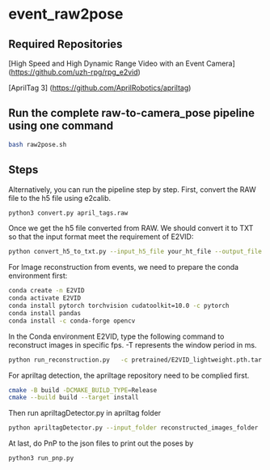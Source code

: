 # event_raw2pose

## Required Repositories



[High Speed and High Dynamic Range Video with an Event Camera] (https://github.com/uzh-rpg/rpg_e2vid)

[AprilTag 3] (https://github.com/AprilRobotics/apriltag)

## Run the complete raw-to-camera_pose pipeline using one command
```bash
bash raw2pose.sh
```

## Steps
Alternatively, you can run the pipeline step by step. 
First, convert the RAW file to the h5 file using e2calib.
```bash
python3 convert.py april_tags.raw
```

Once we get the h5 file converted from RAW. We should convert it to TXT so that the input format meet the requirement of E2VID:
```bash
python convert_h5_to_txt.py --input_h5_file your_ht_file --output_file output_file.txt
```


For Image reconstruction from events, we need to prepare the conda environment first:
```bash
conda create -n E2VID
conda activate E2VID
conda install pytorch torchvision cudatoolkit=10.0 -c pytorch
conda install pandas
conda install -c conda-forge opencv
```

In the Conda environment E2VID, type the following command to reconstruct images in specific fps. -T represents the window period in ms.  
```bash
python run_reconstruction.py   -c pretrained/E2VID_lightweight.pth.tar   -i input.txt   --auto_hdr --show_events -T 33.33 --output_folder output_folder/reconstruction
```

For apriltag detection, the apriltage repository need to be complied first. 
```bash
cmake -B build -DCMAKE_BUILD_TYPE=Release
cmake --build build --target install
```
Then run apriltagDetector.py in apriltag folder
```bash
python apriltagDetector.py --input_folder reconstructed_images_folder  --output_folder destination_for_results --store_images --store_jsons
```
At last, do PnP to the json files to print out the poses by 
```bash
python3 run_pnp.py
```

